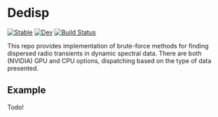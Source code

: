 # Dedisp

[![Stable](https://img.shields.io/badge/docs-stable-blue.svg)](https://kiranshila.github.io/Dedisp.jl/stable)
[![Dev](https://img.shields.io/badge/docs-dev-blue.svg)](https://kiranshila.github.io/Dedisp.jl/dev)
[![Build Status](https://github.com/kiranshila/Dedisp.jl/actions/workflows/CI.yml/badge.svg?branch=main)](https://github.com/kiranshila/Dedisp.jl/actions/workflows/CI.yml?query=branch%3Amain)

This repo provides implementation of brute-force methods for finding dispersed radio transients in dynamic spectral data. There are both (NVIDIA) GPU and CPU options, dispatching based on the type of data presented.

## Example
Todo!